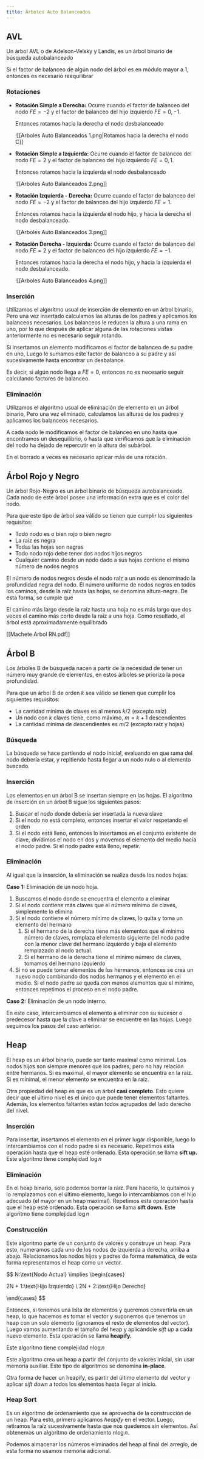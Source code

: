 ```yaml
---
title: Árboles Auto Balanceados
---
```


## AVL

Un árbol AVL o de Adelson-Velsky y Landis, es un árbol binario de búsqueda autobalanceado

Si el factor de balanceo de algún nodo del árbol es en módulo mayor a 1, entonces es necesario reequilibrar

### Rotaciones

- **Rotación Simple a Derecha:** Ocurre cuando el factor de balanceo del nodo $FE = -2$ y el factor de balanceo del hijo izquierdo $FE = 0, -1$.

	Entonces rotamos hacia la derecha el nodo desbalanceado

	![[Arboles Auto Balanceados 1.png|Rotamos hacia la derecha el nodo C]]

- **Rotación Simple a Izquierda:** Ocurre cuando el factor de balanceo del nodo $FE = 2$ y el factor de balanceo del hijo izquierdo $FE = 0, 1$.

	Entonces rotamos hacia la izquierda el nodo desbalanceado

	![[Arboles Auto Balanceados 2.png]]

- **Rotación Izquierda - Derecha:** Ocurre cuando el factor de balanceo del nodo $FE = -2$ y el factor de balanceo del hijo izquierdo $FE = 1$.

	Entonces rotamos hacia la izquierda el nodo hijo, y hacia la derecha el nodo desbalanceado.

	![[Arboles Auto Balanceados 3.png]]

- **Rotación Derecha - Izquierda:** Ocurre cuando el factor de balanceo del nodo $FE = 2$ y el factor de balanceo del hijo izquierdo $FE = -1$.

	Entonces rotamos hacia la derecha el nodo hijo, y hacia la izquierda el nodo desbalanceado.

	![[Arboles Auto Balanceados 4.png]]

### Inserción

Utilizamos el algoritmo usual de inserción de elemento en un árbol binario, Pero una vez insertado calculamos las alturas de los padres y aplicamos los balanceos necesarios. Los balanceos le reducen la altura a una rama en uno, por lo que después de aplicar alguna de las rotaciones vistas anteriormente no es necesario seguir rotando.

Si insertamos un elemento modificamos el factor de balanceo de su padre en uno, Luego le sumamos este factor de balanceo a su padre y así sucesivamente hasta encontrar un desbalance.

Es decir, si algún nodo llega a $FE = 0$, entonces no es necesario seguir calculando factores de balanceo.

### Eliminación

Utilizamos el algoritmo usual de eliminación de elemento en un árbol binario, Pero una vez eliminado, calculamos las alturas de los padres y aplicamos los balanceos necesarios.

A cada nodo le modificamos el factor de balanceo en uno hasta que encontramos un desequilibrio, o hasta que verificamos que la eliminación del nodo ha dejado de repercutir en la altura del subárbol.

En el borrado a veces es necesario aplicar más de una rotación.

## Árbol Rojo y Negro

Un árbol Rojo-Negro es un árbol binario de búsqueda autobalanceado. Cada nodo de este árbol posee una información extra que es el color del nodo.

Para que este tipo de árbol sea válido se tienen que cumplir los siguientes requisitos:

- Todo nodo es o bien rojo o bien negro
- La raíz es negra
- Todas las hojas son negras
- Todo nodo rojo debe tener dos nodos hijos negros
- Cualquier camino desde un nodo dado a sus hojas contiene el mismo número de nodos negros

El número de nodos negros desde el nodo raíz a un nodo es denominado la profundidad negra del nodo. El número uniforme de nodos negros en todos los caminos, desde la raíz hasta las hojas, se denomina altura-negra. De esta forma, se cumple que

El camino más largo desde la raíz hasta una hoja no es más largo que dos veces el camino más corto desde la raíz a una hoja. Como resultado, el árbol está aproximadamente equilibrado

[[Machete Arbol RN.pdf]]

## Árbol B

Los árboles B de búsqueda nacen a partir de la necesidad de tener un número muy grande de elementos, en estos árboles se prioriza la poca profundidad.

Para que un árbol B de orden $k$ sea válido se tienen que cumplir los siguientes requisitos:

- La cantidad mínima de claves es al menos $k/2$ (excepto raíz)
- Un nodo con $k$ claves tiene, como máximo, $m{=}k{+}1$ descendientes
- La cantidad mínima de descendientes es $m/2$ (excepto raíz y hojas)

### Búsqueda

La búsqueda se hace partiendo el nodo inicial, evaluando en que rama del nodo debería estar, y repitiendo hasta llegar a un nodo nulo o al elemento buscado.

### Inserción

Los elementos en un árbol B se insertan siempre en las hojas. El algoritmo de inserción en un árbol B sigue los siguientes pasos:

1. Buscar el nodo donde debería ser insertada la nueva clave
2. Si el nodo no está completo, entonces insertar el valor respetando el orden
3. Si el nodo está lleno, entonces lo insertamos en el conjunto existente de clave, dividimos el nodo en dos y movemos el elemento del medio hacia el nodo padre. Si el nodo padre está lleno, repetir.

### Eliminación

Al igual que la inserción, la eliminación se realiza desde los nodos hojas.

**Caso 1:** Eliminación de un nodo hoja.

1. Buscamos el nodo donde se encuentra el elemento a eliminar
2. Si el nodo contiene más claves que el número mínimo de claves, simplemente lo elimina
3. Si el nodo contiene el número mínimo de claves, lo quita y toma un elemento del hermano
	1. Si el hermano de la derecha tiene más elementos que el mínimo número de claves, remplaza el elemento siguiente del nodo padre con la menor clave del hermano izquierdo y baja el elemento remplazado al nodo actual.
	2. Si el hermano de la derecha tiene el mínimo número de claves, tomamos del hermano izquierdo
4. Si no se puede tomar elementos de los hermanos, entonces se crea un nuevo nodo combinando dos nodos hermanos y el elemento en el medio. Si el nodo padre se queda con menos elementos que el mínimo, entonces repetimos el proceso en el nodo padre.

**Caso 2:** Eliminación de un nodo interno.

En este caso, intercambiamos el elemento a eliminar con su sucesor o predecesor hasta que la clave a eliminar se encuentre en las hojas. Luego seguimos los pasos del caso anterior.

## Heap

El heap es un árbol binario, puede ser tanto maximal como minimal. Los nodos hijos son siempre menores que los padres, pero no hay relación entre hermanos. Si es maximal, el mayor elemento se encuentra en la raíz. Si es minimal, el menor elemento se encuentra en la raíz.

Otra propiedad del heap es que es un árbol **casi completo**. Esto quiere decir que el último nivel es el único que puede tener elementos faltantes. Además, los elementos faltantes están todos agrupados del lado derecho del nivel.

### Inserción

Para insertar, insertamos el elemento en el primer lugar disponible, luego lo intercambiamos con el nodo padre si es necesario. Repetimos esta operación hasta que el heap esté ordenado. Esta operación se llama **sift up.** Este algoritmo tiene complejidad $\log n$

### Eliminación

En el heap binario, solo podemos borrar la raíz. Para hacerlo, lo quitamos y lo remplazamos con el último elemento, luego lo intercambiamos con el hijo adecuado (el mayor en un heap maximal). Repetimos esta operación hasta que el heap esté ordenado. Esta operación se llama **sift down.** Este algoritmo tiene complejidad $\log n$

### Construcción

Este algoritmo parte de un conjunto de valores y construye un heap. Para esto, numeramos cada uno de los nodos de izquierda a derecha, arriba a abajo. Relacionamos los nodos hijos y padres de forma matemática, de esta forma representamos el heap como un vector.

$$
N:\text{Nodo Actual} \implies \begin{cases}

2N + 1:\text{Hijo Izquierdo} \\
2N + 2:\text{Hijo Derecho}

\end{cases}
$$

Entonces, si tenemos una lista de elementos y queremos convertirla en un heap, lo que hacemos es tomar el vector y suponemos que tenemos un heap con un solo elemento (ignoramos el resto de elementos del vector). Luego vamos aumentando el tamaño del heap y aplicándole *sift up* a cada nuevo elemento. Esta operación se llama **heapify.**

Este algoritmo tiene complejidad $n \log n$

Este algoritmo crea un heap a partir del conjunto de valores inicial, sin usar memoria auxiliar. Este tipo de algoritmos se denomina **in-place**.

Otra forma de hacer un heapify, es partir del último elemento del vector y aplicar *sift down* a todos los elementos hasta llegar al inicio.

### Heap Sort

Es un algoritmo de ordenamiento que se aprovecha de la construcción de un heap. Para esto, primero aplicamos *heapify* en el vector. Luego, retiramos la raíz sucesivamente hasta que nos quedemos sin elementos. Así obtenemos un algoritmo de ordenamiento $n \log n$.

Podemos almacenar los números eliminados del heap al final del arreglo, de esta forma no usamos memoria adicional.
